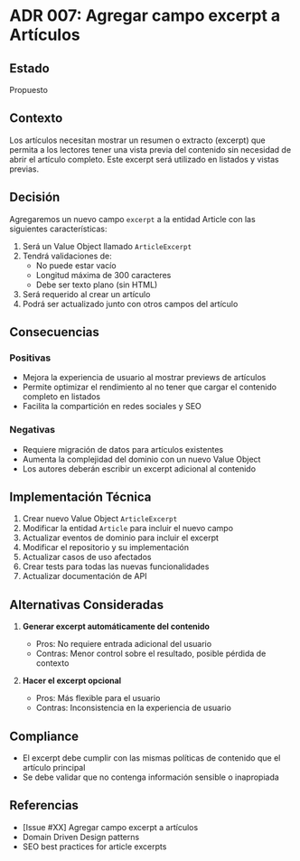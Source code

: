 # ADR 007: Agregar campo excerpt a Artículos

## Estado
Propuesto

## Contexto
Los artículos necesitan mostrar un resumen o extracto (excerpt) que permita a los lectores tener una vista previa del contenido sin necesidad de abrir el artículo completo. Este excerpt será utilizado en listados y vistas previas.

## Decisión
Agregaremos un nuevo campo `excerpt` a la entidad Article con las siguientes características:

1. Será un Value Object llamado `ArticleExcerpt`
2. Tendrá validaciones de:
   - No puede estar vacío
   - Longitud máxima de 300 caracteres
   - Debe ser texto plano (sin HTML)
3. Será requerido al crear un artículo
4. Podrá ser actualizado junto con otros campos del artículo

## Consecuencias

### Positivas
- Mejora la experiencia de usuario al mostrar previews de artículos
- Permite optimizar el rendimiento al no tener que cargar el contenido completo en listados
- Facilita la compartición en redes sociales y SEO

### Negativas
- Requiere migración de datos para artículos existentes
- Aumenta la complejidad del dominio con un nuevo Value Object
- Los autores deberán escribir un excerpt adicional al contenido

## Implementación Técnica

1. Crear nuevo Value Object `ArticleExcerpt`
2. Modificar la entidad `Article` para incluir el nuevo campo
3. Actualizar eventos de dominio para incluir el excerpt
4. Modificar el repositorio y su implementación
5. Actualizar casos de uso afectados
6. Crear tests para todas las nuevas funcionalidades
7. Actualizar documentación de API

## Alternativas Consideradas

1. **Generar excerpt automáticamente del contenido**
   - Pros: No requiere entrada adicional del usuario
   - Contras: Menor control sobre el resultado, posible pérdida de contexto

2. **Hacer el excerpt opcional**
   - Pros: Más flexible para el usuario
   - Contras: Inconsistencia en la experiencia de usuario

## Compliance
- El excerpt debe cumplir con las mismas políticas de contenido que el artículo principal
- Se debe validar que no contenga información sensible o inapropiada

## Referencias
- [Issue #XX] Agregar campo excerpt a artículos
- Domain Driven Design patterns
- SEO best practices for article excerpts
